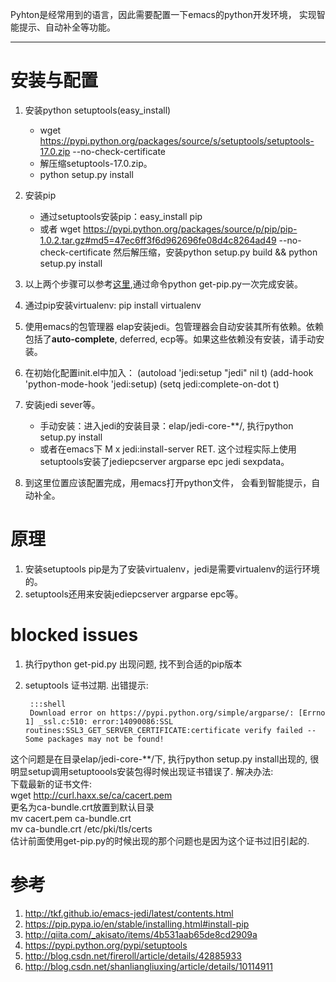 ﻿Pyhton是经常用到的语言，因此需要配置一下emacs的python开发环境， 实现智能提示、自动补全等功能。
******
# 安装与配置
1. 安装python setuptools(easy_install)  
    + wget https://pypi.python.org/packages/source/s/setuptools/setuptools-17.0.zip --no-check-certificate
    + 解压缩setuptools-17.0.zip。
    + python setup.py install
2. 安装pip 
    + 通过setuptools安装pip：easy_install pip 
    +  或者 wget https://pypi.python.org/packages/source/p/pip/pip-1.0.2.tar.gz#md5=47ec6ff3f6d962696fe08d4c8264ad49 --no-check-certificate 然后解压缩，安装python setup.py build && python setup.py install
3. 以上两个步骤可以参考[这里](https://pip.pypa.io/en/stable/installing.html#install-pip),通过命令python get-pip.py一次完成安装。
4. 通过pip安装virtualenv: pip install virtualenv  
5. 使用emacs的包管理器 elap安装jedi。包管理器会自动安装其所有依赖。依赖包括了**auto-complete**, deferred, ecp等。如果这些依赖没有安装，请手动安装。
6. 在初始化配置init.el中加入：
(autoload 'jedi:setup "jedi" nil t)
(add-hook 'python-mode-hook 'jedi:setup)
(setq jedi:complete-on-dot t)

6. 安装jedi sever等。
    + 手动安装：进入jedi的安装目录：elap/jedi-core-**/, 执行python setup.py install
    + 或者在emacs下 M x jedi:install-server RET.
   这个过程实际上使用setuptools安装了jediepcserver argparse epc jedi sexpdata。
7. 到这里位置应该配置完成，用emacs打开python文件， 会看到智能提示，自动补全。

# 原理
1. 安装setuptools pip是为了安装virtualenv，jedi是需要virtualenv的运行环境的。
2. setuptools还用来安装jediepcserver argparse epc等。

# blocked issues
1. 执行python get-pid.py 出现问题, 找不到合适的pip版本
2. setuptools 证书过期. 出错提示:  

        :::shell
        Download error on https://pypi.python.org/simple/argparse/: [Errno 1] _ssl.c:510: error:14090086:SSL routines:SSL3_GET_SERVER_CERTIFICATE:certificate verify failed -- Some packages may not be found!
这个问题是在目录elap/jedi-core-**/下, 执行python setup.py install出现的, 很明显setup调用setuptoools安装包得时候出现证书错误了. 解决办法:  
下载最新的证书文件:  
wget http://curl.haxx.se/ca/cacert.pem  
更名为ca-bundle.crt放置到默认目录  
 mv cacert.pem ca-bundle.crt  
 mv ca-bundle.crt /etc/pki/tls/certs  
估计前面使用get-pip.py的时候出现的那个问题也是因为这个证书过旧引起的.
# 参考
1. http://tkf.github.io/emacs-jedi/latest/contents.html
2. https://pip.pypa.io/en/stable/installing.html#install-pip
3. http://qiita.com/_akisato/items/4b531aab65de8cd2909a
4. https://pypi.python.org/pypi/setuptools
5. http://blog.csdn.net/fireroll/article/details/42885933
6. http://blog.csdn.net/shanliangliuxing/article/details/10114911
